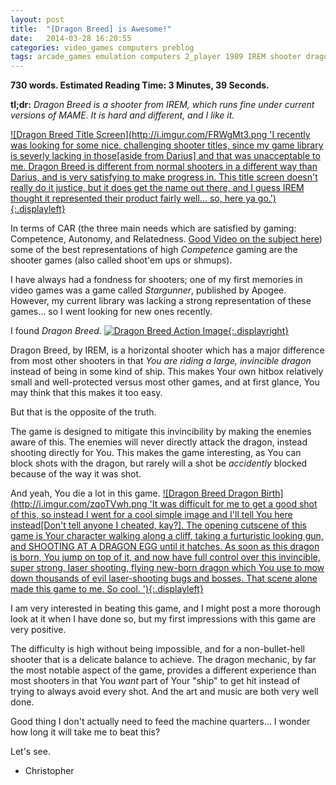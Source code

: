 ```yaml
---
layout: post
title:  "[Dragon Breed] is Awesome!"
date:   2014-03-28 16:20:55
categories: video_games computers preblog
tags: arcade_games emulation computers 2_player 1989 IREM shooter dragons
---
```

__730 words. Estimated Reading Time: 3 Minutes, 39 Seconds.__

**tl;dr:** _Dragon Breed is a shooter from IREM, which runs fine under
  current versions of MAME. It is hard and different, and I like it._

[![Dragon Breed Title Screen](http://i.imgur.com/FRWgMt3.png
'I recently was looking for some nice, challenging shooter titles,
since my game library is severly lacking in those[aside from Darius]
and that was unacceptable to me. Dragon Breed is different from normal
shooters in a different way than Darius, and is very satisfying to
make progress in. This title screen doesn't really do it justice, but
it does get the name out there, and I guess IREM thought it
represented their product fairly well... so, here ya go.'){:.displayleft}](http://i.imgur.com/FRWgMt3.png)

In terms of CAR (the three main needs which are satisfied by gaming:
Competence, Autonomy, and
Relatedness. [Good Video on the subject here][CAR]) some of the best
representations of high _Competence_ gaming are the shooter games
(also called shoot'em ups or shmups).

I have always had a fondness for shooters; one of my first memories in
video games was a game called _Stargunner_, published by
Apogee. However, my current library was lacking a strong
representation of these games... so I went looking for new ones
recently.

I found _Dragon Breed_.
[![Dragon Breed Action Image](http://i.imgur.com/LOcemLu.png
'This image is rather tame, but shows the difference between the
dragon [which is invincible] and Your character [which is extremely
vulnerable] very well. While it is true that having this huge
invincible wall around You makes certain situations easier, the
designers really took advantage of that benefit and made the enemies
that much more accurate towards Your very vulnerable character. It is
surprisingly hard to protect this little guy, and doing so feels both
rewarding and intense.'){:.displayright}](http://i.imgur.com/LOcemLu.png)

Dragon Breed, by IREM, is a horizontal shooter which has a major
difference from most other shooters in that _You are riding a large,
invincible dragon_ instead of being in some kind of ship. This makes
Your own hitbox relatively small and well-protected versus most other
games, and at first glance, You may think that this makes it too easy.

But that is the opposite of the truth.

The game is designed to mitigate this invincibility by making the
enemies aware of this. The enemies will never directly attack the
dragon, instead shooting directly for You. This makes the game
interesting, as You can block shots with the dragon, but rarely will a
shot be _accidently_ blocked because of the way it was shot.

And yeah, You die a lot in this game.
[![Dragon Breed Dragon Birth](http://i.imgur.com/zqoTVwh.png
'It was difficult for me to get a good shot of this, so instead I went
for a cool simple image and I'll tell You here instead[Don't tell anyone
I cheated, kay?]. The opening cutscene of this game is Your character
walking along a cliff, taking a furturistic looking gun, and SHOOTING
AT A DRAGON EGG until it hatches. As soon as this dragon is born, You
jump on top of it, and now have full control over this invincible,
super strong, laser shooting, flying new-born dragon which You use to
mow down thousands of evil laser-shooting bugs and bosses. That scene
alone made this game to me. So cool. '){:.displayleft}](http://i.imgur.com/zqoTVwh.png)

I am very interested in beating this game, and I might post a more
thorough look at it when I have done so, but my first impressions with
this game are very positive.

The difficulty is high without being impossible, and for a
non-bullet-hell shooter that is a delicate balance to achieve. The
dragon mechanic, by far the most notable aspect of the game, provides
a different experience than most shooters in that You _want_ part of
Your "ship" to get hit instead of trying to always avoid every
shot. And the art and music are both very well done.

Good thing I don't actually need to feed the machine quarters... I
wonder how long it will take me to beat this?

Let's see.

- Christopher

[CAR]: https://www.youtube.com/watch?v=MyUC_28HIvA "Game Theory did this gaming theory justice in their 100M subscriber special. Very nice overview of the topic. "

